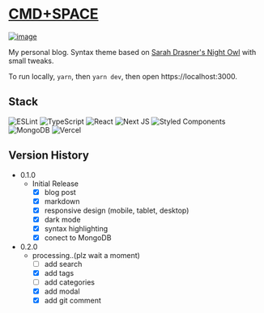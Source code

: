 # [CMD+SPACE](https://dan-cmd-space.com/)
[![image](https://user-images.githubusercontent.com/79236624/196858138-431a3fdb-cfeb-4360-b03d-e86b42d3ae76.png)](https://dan-cmd-space.com/)

My personal blog. Syntax theme based on [Sarah Drasner's Night Owl](https://github.com/sdras/night-owl-vscode-theme/) with small tweaks.

To run locally, `yarn`, then `yarn dev`, then open https://localhost:3000.

## Stack

![ESLint](https://img.shields.io/badge/ESLint-4B3263?style=for-the-badge&logo=eslint&logoColor=white)
![TypeScript](https://img.shields.io/badge/typescript-%23007ACC.svg?style=for-the-badge&logo=typescript&logoColor=white)
![React](https://img.shields.io/badge/react-%2320232a.svg?style=for-the-badge&logo=react&logoColor=%2361DAFB)
![Next JS](https://img.shields.io/badge/Next-black?style=for-the-badge&logo=next.js&logoColor=white)
![Styled Components](https://img.shields.io/badge/styled--components-DB7093?style=for-the-badge&logo=styled-components&logoColor=white)
![MongoDB](https://img.shields.io/badge/MongoDB-%234ea94b.svg?style=for-the-badge&logo=mongodb&logoColor=white)
![Vercel](https://img.shields.io/badge/vercel-%23000000.svg?style=for-the-badge&logo=vercel&logoColor=white)

## Version History

- 0.1.0
  - Initial Release
    - [x] blog post
    - [x] markdown
    - [x] responsive design (mobile, tablet, desktop)
    - [x] dark mode
    - [x] syntax highlighting
    - [x] conect to MongoDB
- 0.2.0
  - processing..(plz wait a moment)
    - [ ] add search
    - [x] add tags
    - [ ] add categories
    - [x] add modal
    - [x] add git comment
